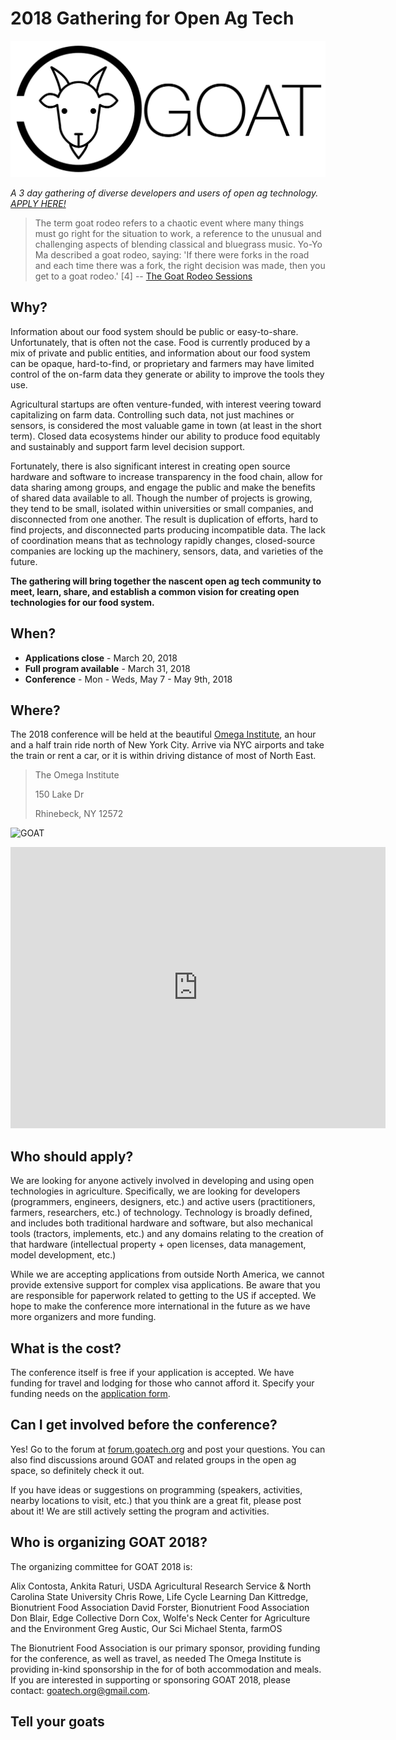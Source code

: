 # 2018 Gathering for Open Ag Tech

![GOAT](/img/goat-logo.png)

*A 3 day gathering of diverse developers and users of open ag technology.
[APPLY HERE!](https://docs.google.com/forms/d/e/1FAIpQLSfpH0dwCXF-Db13v6xf8hGtPrMjlS5aLl6y3KJ3243zsHt4cA/viewform?usp=sf_link)*

> The term goat rodeo refers to a chaotic event where many things must go right for the situation to work, a reference to the unusual and challenging aspects of blending classical and bluegrass music. Yo-Yo Ma described a goat rodeo, saying: 'If there were forks in the road and each time there was a fork, the right decision was made, then you get to a goat rodeo.' [4]
-- [The Goat Rodeo Sessions](https://en.wikipedia.org/wiki/The_Goat_Rodeo_Sessions)

## Why?

Information about our food system should be public or easy-to-share. Unfortunately, that is often not the case. Food is currently produced by a mix of private and public entities, and information about our food system can be opaque, hard-to-find, or proprietary and farmers may have limited control of the on-farm data they generate or ability to improve the tools they use.  

Agricultural startups are often venture-funded, with interest veering toward capitalizing on farm data. Controlling such data, not just machines or sensors, is considered the most valuable game in town (at least in the short term). Closed data ecosystems hinder our ability to produce food equitably and sustainably and support farm level decision support.

Fortunately, there is also significant interest in creating open source hardware and software to increase transparency in the food chain, allow for data sharing among groups, and engage the public and make the benefits of shared data available to all. Though the number of projects is growing, they tend to be small, isolated within universities or small companies, and disconnected from one another. The result is duplication of efforts, hard to find projects, and disconnected parts producing incompatible data.  The lack of coordination means that as technology rapidly changes, closed-source companies are locking up the machinery, sensors, data, and varieties of the future.  

**The gathering will bring together the nascent open ag tech community to meet,
learn, share, and establish a common vision for creating open technologies for
our food system.**

## When?

* **Applications close** - March 20, 2018
* **Full program available** - March 31, 2018
* **Conference** - Mon - Weds, May 7 - May 9th, 2018

## Where?

The 2018 conference will be held at the beautiful
[Omega Institute](https://www.eomega.org/rhinebeck), an hour and a half train
ride north of New York City. Arrive via NYC airports and take the train or rent
a car, or it is within driving distance of most of North East.

> The Omega Institute
>
> 150 Lake Dr
>
> Rhinebeck, NY 12572

![GOAT](http://forum.goatech.org/uploads/default/original/1X/17f058b3f56052e1640ca6d0a5997f8043ace799.jpg)

<iframe src="https://www.google.com/maps/embed?pb=!1m18!1m12!1m3!1d47508.202406403725!2d-73.8983259889285!3d41.90871218009739!2m3!1f0!2f0!3f0!3m2!1i1024!2i768!4f13.1!3m3!1m2!1s0x89dd72bf8b3c741f%3A0x1ff04c98f8b068d1!2sOmega+Institute+for+Holistic+Studies!5e0!3m2!1sen!2sus!4v1518544600512" width="600" height="450" frameborder="0" style="border:0;" allowfullscreen></iframe>

## Who should apply?

We are looking for anyone actively involved in developing and using open
technologies in agriculture. Specifically, we are looking for developers
(programmers, engineers, designers, etc.) and active users (practitioners,
farmers, researchers, etc.) of technology. Technology is broadly defined, and
includes both traditional hardware and software, but also mechanical tools
(tractors, implements, etc.) and any domains relating to the creation of that
hardware (intellectual property + open licenses, data management, model
development, etc.)

While we are accepting applications from outside North America, we cannot
provide extensive support for complex visa applications. Be aware that you are
responsible for paperwork related to getting to the US if accepted. We hope to
make the conference more international in the future as we have more organizers
and more funding.

## What is the cost?

The conference itself is free if your application is accepted. We have funding
for travel and lodging for those who cannot afford it. Specify your funding
needs on the
[application form](https://docs.google.com/forms/d/e/1FAIpQLSfpH0dwCXF-Db13v6xf8hGtPrMjlS5aLl6y3KJ3243zsHt4cA/viewform?usp=sf_link).

## Can I get involved before the conference?

Yes! Go to the forum at [forum.goatech.org](http://forum.goatech.org) and post
your questions. You can also find discussions around GOAT and related groups in
the open ag space, so definitely check it out.

If you have ideas or suggestions on programming (speakers, activities,
nearby locations to visit, etc.) that you think are a great fit, please post
about it! We are still actively setting the program and activities.

## Who is organizing GOAT 2018?

The organizing committee for GOAT 2018 is:

Alix Contosta,
Ankita Raturi, USDA Agricultural Research Service & North Carolina State University
Chris Rowe, Life Cycle Learning
Dan Kittredge, Bionutrient Food Association 
David Forster, Bionutrient Food Association
Don Blair, Edge Collective
Dorn Cox, Wolfe's Neck Center for Agriculture and the Environment
Greg Austic, Our Sci
Michael Stenta, farmOS

The Bionutrient Food Association is our primary sponsor, providing funding for the conference, as well as travel, as needed The Omega Institute is providing in-kind sponsorship in the for of both accommodation and meals. If you are interested in supporting or sponsoring GOAT 2018, please contact: goatech.org@gmail.com.

## Tell your goats
